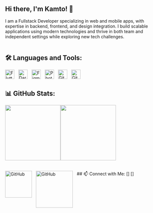 ## Hi there, I'm Kamto! 👋
I am a Fullstack Developer specializing in web and mobile apps, with expertise in backend, frontend, and design integration. I build scalable applications using modern technologies and thrive in both team and independent settings while exploring new tech challenges.
<br>
<br>
## 🛠 Languages and Tools:
[<img align="left" alt="Flutter" width="30px" src="https://cdn.jsdelivr.net/gh/devicons/devicon/icons/flutter/flutter-original.svg" style="padding-right:10px;" />](https://flutter.dev/)
[<img align="left" alt="Dart" width="30px" src="https://cdn.jsdelivr.net/gh/devicons/devicon/icons/dart/dart-original.svg" style="padding-right:10px;" />](https://dart.dev/)
[<img align="left" alt="Figma" width="30px" src="https://cdn.jsdelivr.net/gh/devicons/devicon/icons/figma/figma-original.svg" style="padding-right:10px;" />](https://www.figma.com/)
[<img align="left" alt="Photoshop" width="30px" src="https://cdn.jsdelivr.net/gh/devicons/devicon/icons/photoshop/photoshop-plain.svg" style="padding-right:10px;" />](https://www.adobe.com/products/photoshop.html)
[<img align="left" alt="Git" width="30px" src="https://cdn.jsdelivr.net/gh/devicons/devicon/icons/git/git-original.svg" style="padding-right:10px;" />](https://git-scm.com/)
[<img align="left" alt="GitHub" width="30px" src="https://cdn.jsdelivr.net/gh/devicons/devicon/icons/github/github-original.svg" style="padding-right:10px;" />](https://github.com/)
<br>
<br>
## 📊 GitHub Stats:
<div style="display: flex; align-items: center;">
    <img src="https://github-profile-summary-cards.vercel.app/api/cards/stats?username=kamto-s&theme=transparent" height="180">
    <img src="https://github-readme-stats.vercel.app/api/top-langs/?username=kamto-s&layout=compact&theme=transparent" height="180">
</div>
<br>
<br>
## 📫 Connect with Me:
[<img align="left" alt="GitHub" width="87px" src="https://img.shields.io/badge/Gmail-D14836?style=for-the-badge&logo=gmail&logoColor=white" style="padding-right:10px;" />]
[<img align="left" alt="GitHub" width="120px" src="https://img.shields.io/badge/Instagram-E4405F?style=for-the-badge&logo=instagram&logoColor=white" style="padding-right:10px;" />]

